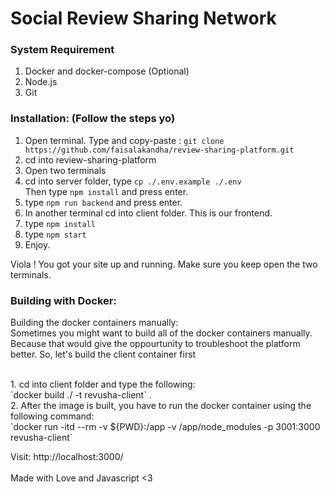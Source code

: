 # Social Review Sharing Network

### System Requirement
1. Docker and docker-compose (Optional)
2. Node.js
3. Git

### Installation: (Follow the steps yo)
1. Open terminal. Type and copy-paste : `git clone https://github.com/faisalakandha/review-sharing-platform.git`
2. cd into review-sharing-platform
3. Open two terminals
5. cd into server folder, type `cp ./.env.example ./.env`<br>
Then type `npm install` and press enter.<br>
6. type `npm run backend` and press enter. 
7. In another terminal cd into client folder. This is our frontend.
8. type `npm install`
9. type `npm start` 
10. Enjoy. 

Viola ! You got your site up and running.
Make sure you keep open the two terminals. 

### Building with Docker:
<p>Building the docker containers manually:<br> Sometimes you might want to build all of the docker containers manually. Because that would give the oppourtunity to troubleshoot the platform better. So, let's build the client container first</p><br>
1. cd into client folder and type the following:<br>
`docker build ./ -t revusha-client` .<br>
2. After the image is built, you have to run the docker container using the following command:<br>
`docker run -itd --rm -v ${PWD}:/app  -v /app/node_modules -p 3001:3000 revusha-client`

Visit: http://localhost:3000/ <br> <br>
Made with Love and Javascript <3
